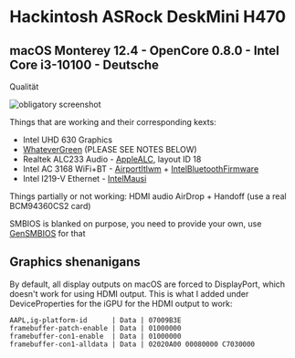 # Hackintosh ASRock DeskMini H470
## macOS Monterey 12.4 - OpenCore 0.8.0 - Intel Core i3-10100 - Deutsche 
Qualität

![obligatory screenshot](/images/skrienshod.png)

Things that are working and their corresponding kexts:
- Intel UHD 630 Graphics 
- [WhateverGreen](https://github.com/acidanthera/WhateverGreen) (PLEASE 
SEE NOTES BELOW)
- Realtek ALC233 Audio - 
[AppleALC](https://github.com/acidanthera/AppleALC), layout ID 18
- Intel AC 3168 
WiFi+BT - [AirportItlwm](https://github.com/OpenIntelWireless/itlwm) + 
[IntelBluetoothFirmware](https://github.com/OpenIntelWireless/IntelBluetoothFirmware)
- Intel I219-V Ethernet - 
[IntelMausi](https://github.com/acidanthera/IntelMausi)

Things partially or not working:
HDMI audio
AirDrop + Handoff (use a real BCM94360CS2 card)

SMBIOS is blanked on purpose, you need to provide your own, use 
[GenSMBIOS](https://github.com/corpnewt/GenSMBIOS) for that

## Graphics shenanigans

By default, all display outputs on macOS are forced to DisplayPort, which 
doesn't work for using HDMI output. This is what I added under 
DeviceProperties for the iGPU for the HDMI output to work:

```
AAPL,ig-platform-id      | Data | 07009B3E
framebuffer-patch-enable | Data | 01000000
framebuffer-con1-enable  | Data | 01000000
framebuffer-con1-alldata | Data | 02020A00 00080000 C7030000
```
